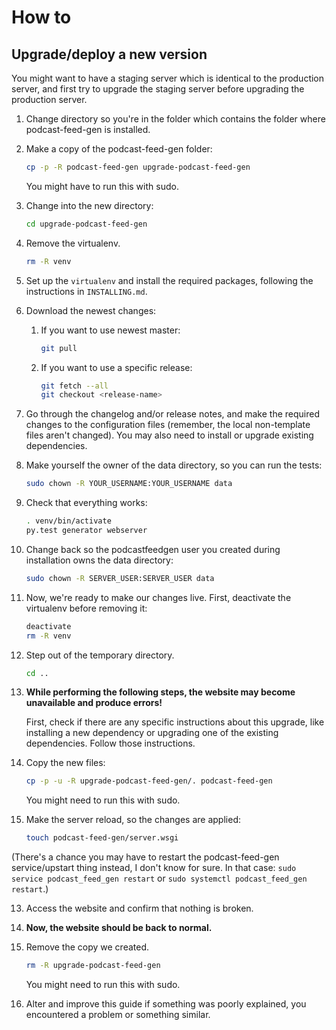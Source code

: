 # How to #

## Upgrade/deploy a new version ##

You might want to have a staging server which is identical to the production server, and first try to upgrade the
staging server before upgrading the production server.

1. Change directory so you're in the folder which contains the folder where podcast-feed-gen is installed.

2. Make a copy of the podcast-feed-gen folder:

    ```sh
    cp -p -R podcast-feed-gen upgrade-podcast-feed-gen
    ```

    You might have to run this with sudo.

3. Change into the new directory:

    ```sh
    cd upgrade-podcast-feed-gen
    ```

4. Remove the virtualenv.

    ```sh
    rm -R venv
    ```

5. Set up the `virtualenv` and install the required packages, following the instructions in `INSTALLING.md`.

6. Download the newest changes:

   1. If you want to use newest master:

       ```sh
       git pull
       ```
   2. If you want to use a specific release:

       ```sh
       git fetch --all
       git checkout <release-name>
       ```
7. Go through the changelog and/or release notes, and make the required changes to the configuration files (remember,
   the local non-template files aren't changed). You may also need to install or upgrade existing dependencies.

8. Make yourself the owner of the data directory, so you can run the tests:

    ```sh
    sudo chown -R YOUR_USERNAME:YOUR_USERNAME data
    ```

8. Check that everything works:

   ```sh
   . venv/bin/activate
   py.test generator webserver
   ```

9. Change back so the podcastfeedgen user you created during installation owns the data directory:

    ```sh
    sudo chown -R SERVER_USER:SERVER_USER data
    ```

9. Now, we're ready to make our changes live. First, deactivate the virtualenv before removing it:

    ```sh
    deactivate
    rm -R venv
    ```

10. Step out of the temporary directory.

    ```sh
    cd ..
    ```

11. **While performing the following steps, the website may become unavailable and produce errors!**

    First, check if there are any specific instructions about this upgrade, like installing a new dependency or upgrading
    one of the existing dependencies. Follow those instructions.

12. Copy the new files:

    ```sh
    cp -p -u -R upgrade-podcast-feed-gen/. podcast-feed-gen
    ```

    You might need to run this with sudo.

13. Make the server reload, so the changes are applied:

    ```sh
    touch podcast-feed-gen/server.wsgi
    ```
    
   (There's a chance you may have to restart the podcast-feed-gen service/upstart thing instead, 
   I don't know for sure. In that case: `sudo service podcast_feed_gen restart` or 
   `sudo systemctl podcast_feed_gen restart`.)

13. Access the website and confirm that nothing is broken.

14. **Now, the website should be back to normal.**

15. Remove the copy we created.

    ```sh
    rm -R upgrade-podcast-feed-gen
    ```

    You might need to run this with sudo.

16. Alter and improve this guide if something was poorly explained, you encountered a problem or something similar.
